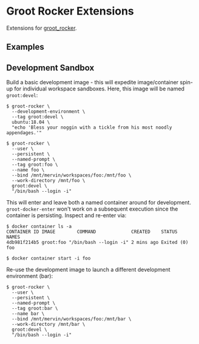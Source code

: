 # Groot Rocker Extensions

Extensions for [groot_rocker](https://github.com/stonier/groot_rocker).

## Examples

## Development Sandbox

Build a basic development image - this will expedite image/container spin-up for
individual workspace sandboxes. Here, this image will be named `groot:devel`:

```
$ groot-rocker \
  --development-environment \
  --tag groot:devel \
  ubuntu:18.04 \
  "echo 'Bless your noggin with a tickle from his most noodly appendages.'"
```

```
$ groot-rocker \
  --user \
  --persistent \
  --named-prompt \
  --tag groot:foo \
  --name foo \
  --bind /mnt/mervin/workspaces/foo:/mnt/foo \
  --work-directory /mnt/foo \
  groot:devel \
  "/bin/bash --login -i"
```

This will enter and leave both a named container around for development. `groot-docker-enter` won't work on a subsequent execution since the container is persisting. Inspect and re-enter via:

```
$ docker container ls -a
CONTAINER ID IMAGE        COMMAND             CREATED    STATUS     NAMES
4db981f214b5 groot:foo "/bin/bash --login -i" 2 mins ago Exited (0) foo

$ docker container start -i foo
```

Re-use the development image to launch a different development environment (bar):

```
$ groot-rocker \
  --user \
  --persistent \
  --named-prompt \
  --tag groot:bar \
  --name bar \
  --bind /mnt/mervin/workspaces/foo:/mnt/bar \
  --work-directory /mnt/bar \
  groot:devel \
  "/bin/bash --login -i"
```
